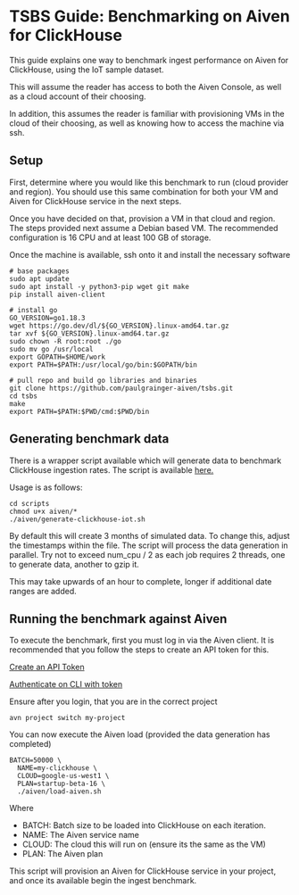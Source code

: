 # TSBS Guide: Benchmarking on Aiven for ClickHouse

This guide explains one way to benchmark ingest performance on Aiven for ClickHouse, using the IoT sample dataset. 

This will assume the reader has access to both the Aiven Console, as well as a cloud account of their choosing. 

In addition, this assumes the reader is familiar with provisioning VMs in the cloud of their choosing, as well as knowing how to access the machine via ssh. 

## Setup

First, determine where you would like this benchmark to run (cloud provider and region). You should use this same combination for both your VM and Aiven for ClickHouse service in the next steps. 

Once you have decided on that, provision a VM in that cloud and region. The steps provided next assume a Debian based VM. The recommended configuration is 16 CPU and at least 100 GB of storage. 

Once the machine is available, ssh onto it and install the necessary software

```
# base packages
sudo apt update
sudo apt install -y python3-pip wget git make
pip install aiven-client

# install go
GO_VERSION=go1.18.3
wget https://go.dev/dl/${GO_VERSION}.linux-amd64.tar.gz
tar xvf ${GO_VERSION}.linux-amd64.tar.gz 
sudo chown -R root:root ./go
sudo mv go /usr/local
export GOPATH=$HOME/work
export PATH=$PATH:/usr/local/go/bin:$GOPATH/bin

# pull repo and build go libraries and binaries
git clone https://github.com/paulgrainger-aiven/tsbs.git
cd tsbs
make
export PATH=$PATH:$PWD/cmd:$PWD/bin
```
## Generating benchmark data

There is a wrapper script available which will generate data to benchmark ClickHouse ingestion rates. The script is available [here.](../scripts/aiven/generate-clickhouse-iot.sh)

Usage is as follows:

```
cd scripts
chmod u+x aiven/*
./aiven/generate-clickhouse-iot.sh
```

By default this will create 3 months of simulated data. To change this, adjust the timestamps within the file. The script will process the data generation in parallel. Try not to exceed num_cpu / 2 as each job requires 2 threads, one to generate data, another to gzip it. 

This may take upwards of an hour to complete, longer if additional date ranges are added. 

## Running the benchmark against Aiven

To execute the benchmark, first you must log in via the Aiven client. It is recommended that you follow the steps to create an API token for this. 

[Create an API Token](https://developer.aiven.io/docs/platform/howto/create_authentication_token)

[Authenticate on CLI with token](https://developer.aiven.io/docs/tools/cli.html#authenticate)

Ensure after you login, that you are in the correct project

```
avn project switch my-project
```

You can now execute the Aiven load (provided the data generation has completed)

```
BATCH=50000 \
  NAME=my-clickhouse \
  CLOUD=google-us-west1 \ 
  PLAN=startup-beta-16 \
  ./aiven/load-aiven.sh
```

Where

- BATCH: Batch size to be loaded into ClickHouse on each iteration. 
- NAME: The Aiven service name
- CLOUD: The cloud this will run on (ensure its the same as the VM)
- PLAN: The Aiven plan

This script will provision an Aiven for ClickHouse service in your project, and once its available begin the ingest benchmark. 

